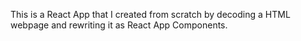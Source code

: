 This is a React App that I created from scratch by decoding a HTML webpage and rewriting it as React App Components. 
